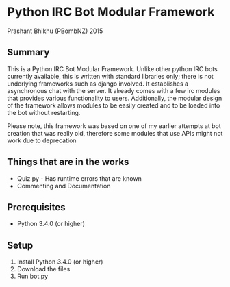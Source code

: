 # Python IRC Bot Modular Framework 
Prashant Bhikhu (PBombNZ) 2015
## Summary
This is a Python IRC Bot Modular Framework. Unlike other python IRC bots currently available, this is written with standard libraries only; there is not underlying frameworks such as django involved. It establishes a asynchronous chat with the server. It already comes with a few irc modules that provides various functionality to users. Additionally, the modular design of the framework allows modules to be easily created and to be loaded into the bot without restarting. 

Please note, this framework was based on one of my earlier attempts at bot creation that was really old, therefore some modules that use APIs might not work due to deprecation

## Things that are in the works
  * Quiz.py - Has runtime errors that are known
  * Commenting and Documentation
  
## Prerequisites
  * Python 3.4.0 (or higher)


## Setup
  1. Install Python 3.4.0 (or higher)
  2. Download the files
  3. Run bot.py
